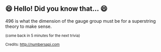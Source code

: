 ## 😄 Hello! Did you know that... 😄
496 is what the dimension of the gauge group must be for a superstring theory to make sense.

<sup>(come back in 5 minutes for the next trivia)</sup>


<sup>Credits: http://numbersapi.com</sup>
